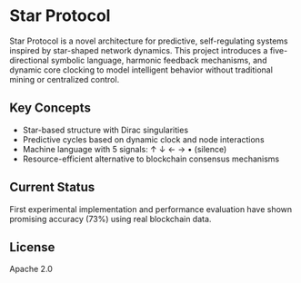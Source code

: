 # Star Protocol

Star Protocol is a novel architecture for predictive, self-regulating systems inspired by star-shaped network dynamics. This project introduces a five-directional symbolic language, harmonic feedback mechanisms, and dynamic core clocking to model intelligent behavior without traditional mining or centralized control.

## Key Concepts
- Star-based structure with Dirac singularities
- Predictive cycles based on dynamic clock and node interactions
- Machine language with 5 signals: ↑ ↓ ← → • (silence)
- Resource-efficient alternative to blockchain consensus mechanisms

## Current Status
First experimental implementation and performance evaluation have shown promising accuracy (73%) using real blockchain data.

## License
Apache 2.0
